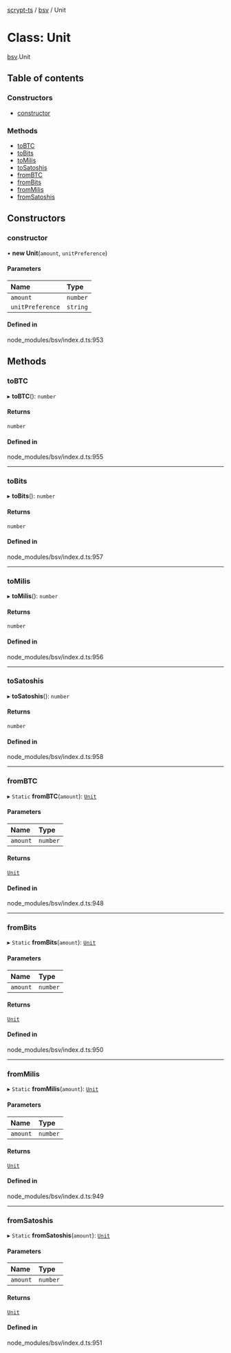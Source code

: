 [scrypt-ts](../README.md) / [bsv](../modules/bsv.md) / Unit

# Class: Unit

[bsv](../modules/bsv.md).Unit

## Table of contents

### Constructors

- [constructor](bsv.Unit.md#constructor)

### Methods

- [toBTC](bsv.Unit.md#tobtc)
- [toBits](bsv.Unit.md#tobits)
- [toMilis](bsv.Unit.md#tomilis)
- [toSatoshis](bsv.Unit.md#tosatoshis)
- [fromBTC](bsv.Unit.md#frombtc)
- [fromBits](bsv.Unit.md#frombits)
- [fromMilis](bsv.Unit.md#frommilis)
- [fromSatoshis](bsv.Unit.md#fromsatoshis)

## Constructors

### constructor

• **new Unit**(`amount`, `unitPreference`)

#### Parameters

| Name | Type |
| :------ | :------ |
| `amount` | `number` |
| `unitPreference` | `string` |

#### Defined in

node_modules/bsv/index.d.ts:953

## Methods

### toBTC

▸ **toBTC**(): `number`

#### Returns

`number`

#### Defined in

node_modules/bsv/index.d.ts:955

___

### toBits

▸ **toBits**(): `number`

#### Returns

`number`

#### Defined in

node_modules/bsv/index.d.ts:957

___

### toMilis

▸ **toMilis**(): `number`

#### Returns

`number`

#### Defined in

node_modules/bsv/index.d.ts:956

___

### toSatoshis

▸ **toSatoshis**(): `number`

#### Returns

`number`

#### Defined in

node_modules/bsv/index.d.ts:958

___

### fromBTC

▸ `Static` **fromBTC**(`amount`): [`Unit`](bsv.Unit.md)

#### Parameters

| Name | Type |
| :------ | :------ |
| `amount` | `number` |

#### Returns

[`Unit`](bsv.Unit.md)

#### Defined in

node_modules/bsv/index.d.ts:948

___

### fromBits

▸ `Static` **fromBits**(`amount`): [`Unit`](bsv.Unit.md)

#### Parameters

| Name | Type |
| :------ | :------ |
| `amount` | `number` |

#### Returns

[`Unit`](bsv.Unit.md)

#### Defined in

node_modules/bsv/index.d.ts:950

___

### fromMilis

▸ `Static` **fromMilis**(`amount`): [`Unit`](bsv.Unit.md)

#### Parameters

| Name | Type |
| :------ | :------ |
| `amount` | `number` |

#### Returns

[`Unit`](bsv.Unit.md)

#### Defined in

node_modules/bsv/index.d.ts:949

___

### fromSatoshis

▸ `Static` **fromSatoshis**(`amount`): [`Unit`](bsv.Unit.md)

#### Parameters

| Name | Type |
| :------ | :------ |
| `amount` | `number` |

#### Returns

[`Unit`](bsv.Unit.md)

#### Defined in

node_modules/bsv/index.d.ts:951
